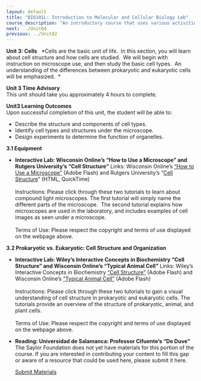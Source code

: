 ```yaml
---
layout: default
title: "BIO101L: Introduction to Molecular and Cellular Biology Lab"
course_description: "An introductory course that uses various activities and exercises to provide the basic principles and methods of biology. Lab topics include: the scientific method, DNA structure, transcription and translation, PCR and microarrays, prokaryotic and eukaryotic cells, photosynthesis, glycolysis and cellular respiration, genetics, and cell division."
next: ../Unit04
previous: ../Unit02
---
```

**Unit 3: Cells** <span id="3"></span> 
*Cells are the basic unit of life.  In this section, you will learn
about cell structure and how cells are studied.  We will begin with
instruction on microscope use, and then study the basic cell types.  An
understanding of the differences between prokaryotic and eukaryotic
cells will be emphasized.  *

**Unit 3 Time Advisory**  
This unit should take you approximately 4 hours to complete.

**Unit3 Learning Outcomes**  
Upon successful completion of this unit, the student will be able to:  
-   Describe the structure and components of cell types.
-   Identify cell types and structures under the microscope.
-   Design experiments to determine the function of organelles.

**3.1 Equipment** <span id="3.1"></span> 
-   **Interactive Lab: Wisconsin Online’s “How to Use a Microscope” and
    Rutgers University’s “Cell Structure”**
    Links: Wisconsin Online’s [“How to Use a
    Microscope”](http://www.wisc-online.com/objects/ViewObject.aspx?ID=BIO905) (Adobe
    Flash) and Rutgers University’s “[Cell
    Structure](http://bio.rutgers.edu/~gb101/lab1_cell_structure/index.html)”
    (HTML, QuickTime)  
        
     Instructions: Please click through these two tutorials to learn
    about compound light microscopes. The first tutorial will simply
    name the different parts of the microscope.  The second tutorial
    explains how microscopes are used in the laboratory, and includes
    examples of cell images as seen under a microscope.  
        
     Terms of Use: Please respect the copyright and terms of use
    displayed on the webpage above.

**3.2 Prokaryotic vs. Eukaryotic: Cell Structure and Organization**
<span id="3.2"></span> 
-   **Interactive Lab: Wiley’s Interactive Concepts in Biochemistry
    “Cell Structure” and Wisconsin Online’s “Typical Animal Cell”**
    Links: Wiley’s Interactive Concepts in Biochemistry [“Cell
    Structure”](http://www.wiley.com/legacy/college/boyer/0470003790/animations/cell_structure/cell_structure.htm) (Adobe
    Flash) and Wisconsin Online’s [“Typical Animal
    Cell”](http://www.wisc-online.com/objects/ViewObject.aspx?ID=AP11403)
    (Adobe Flash)  
        
     Instructions: Please click through these two tutorials to gain a
    visual understanding of cell structure in prokaryotic and eukaryotic
    cells. The tutorials provide an overview of the structure of
    prokaryotic, animal, and plant cells.   
        
     Terms of Use: Please respect the copyright and terms of use
    displayed on the webpage above.

-   **Reading: Universidad de Salamanca: Professor Cifuente’s “De
    Duve”**
    The Saylor Foundation does not yet have materials for this portion
    of the course. If you are interested in contributing your content to
    fill this gap or aware of a resource that could be used here, please
    submit it here.

    [Submit Materials](/contribute/)



